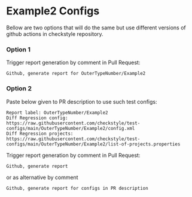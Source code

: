 # Example2 Configs

Bellow are two options that will do the same but use different versions
of github actions in checkstyle repository.


### Option 1
Trigger report generation by comment in Pull Request:
```
Github, generate report for OuterTypeNumber/Example2
```

### Option 2

Paste below given to PR description to use such test configs:
```
Report label: OuterTypeNumber/Example2
Diff Regression config: https://raw.githubusercontent.com/checkstyle/test-configs/main/OuterTypeNumber/Example2/config.xml
Diff Regression projects: https://raw.githubusercontent.com/checkstyle/test-configs/main/OuterTypeNumber/Example2/list-of-projects.properties
```

Trigger report generation by comment in Pull Request:
```
Github, generate report
```
or as alternative by comment
```
Github, generate report for configs in PR description
```
